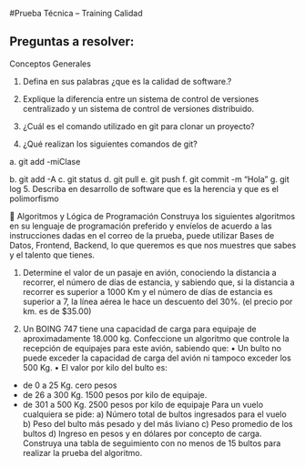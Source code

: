 #Prueba Técnica – Training Calidad 


Preguntas a resolver: 
 --
 Conceptos Generales
1. Defina en sus palabras   ¿que es la calidad de software.?



2. Explique la diferencia entre un sistema de control de versiones centralizado y
un sistema de control de versiones distribuido.


3. ¿Cuál es el comando utilizado en git para clonar un proyecto?

4. ¿Qué realizan los siguientes comandos de git?

a. git add -miClase

 
b. git add -A
c. git status
d. git pull
e. git push
f. git commit -m “Hola”
g. git log
5. Describa en desarrollo de software que es la herencia y que es el polimorfismo 


 Algoritmos y Lógica de Programación
Construya los siguientes algoritmos en su lenguaje de programación preferido y
envíelos de acuerdo a las instrucciones dadas en el correo de la prueba, puede
utilizar Bases de Datos, Frontend, Backend, lo que queremos es que nos muestres
que sabes y el talento que tienes.

1. Determine el valor de un pasaje en avión, conociendo la distancia a recorrer, el número de
días de estancia, y sabiendo que, si la distancia a recorrer es superior a 1000 Km y el
número de días de estancia es superior a 7, la línea aérea le hace un descuento del 30%.
(el precio por km. es de $35.00) 


2. Un BOING 747 tiene una capacidad de carga para equipaje de aproximadamente 18.000
kg. Confeccione un algoritmo que controle la recepción de equipajes para este avión,
sabiendo que:
 • Un bulto no puede exceder la capacidad de carga del avión ni tampoco exceder los 500
Kg.
• El valor por kilo del bulto es:
 - de 0 a 25 Kg. cero pesos
 - de 26 a 300 Kg. 1500 pesos por kilo de equipaje.
 - de 301 a 500 Kg. 2500 pesos por kilo de equipaje
Para un vuelo cualquiera se pide:
a) Número total de bultos ingresados para el vuelo
b) Peso del bulto más pesado y del más liviano
c) Peso promedio de los bultos
d) Ingreso en pesos y en dólares por concepto de carga. Construya una tabla de
seguimiento con no menos de 15 bultos para  realizar la prueba del algoritmo. 

